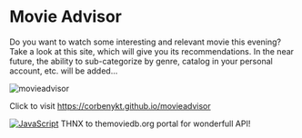 
# Movie Advisor

Do you want to watch some interesting and relevant movie this evening?
Take a look at this site, which will give you its recommendations. In the near future, the ability to sub-categorize by genre, catalog in your personal account, etc. will be added...


![movieadvisor](https://corbenykt.github.io/movieadvisor/Logo.png)

Click to visit https://corbenykt.github.io/movieadvisor

<a target="_blank" rel="noopener noreferrer nofollow" href="https://camo.githubusercontent.com/cd610e7d1c7b0e508933df4e8761c8302c1982b8ead003f04cec93991b0f7a74/68747470733a2f2f696d672e736869656c64732e696f2f62616467652f2d4a6176615363726970742d3238323832383f6c6f676f3d6a617661736372697074266c6f676f436f6c6f723d663764663165"><img src="https://camo.githubusercontent.com/cd610e7d1c7b0e508933df4e8761c8302c1982b8ead003f04cec93991b0f7a74/68747470733a2f2f696d672e736869656c64732e696f2f62616467652f2d4a6176615363726970742d3238323832383f6c6f676f3d6a617661736372697074266c6f676f436f6c6f723d663764663165" alt="JavaScript" data-canonical-src="https://img.shields.io/badge/-JavaScript-282828?logo=javascript&amp;logoColor=f7df1e" style="max-width: 100%;"></a>
THNX to themoviedb.org portal for wonderfull API!